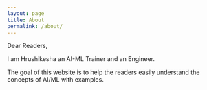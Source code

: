 ```yaml
---
layout: page
title: About
permalink: /about/
---
```


Dear Readers,

I am Hrushikesha an AI-ML Trainer and an Engineer.

The goal of this website is to help the readers easily understand the concepts of AI/ML with examples.

